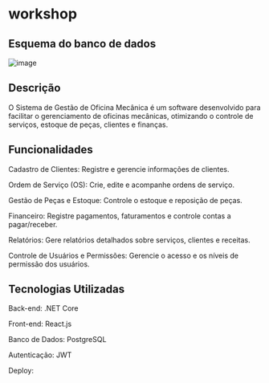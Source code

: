 # workshop

## Esquema do banco de dados
![image](https://github.com/user-attachments/assets/e4be97e4-4405-4566-a287-b29326ac999c)

## Descrição

O Sistema de Gestão de Oficina Mecânica é um software desenvolvido para facilitar o gerenciamento de oficinas mecânicas, otimizando o controle de serviços, estoque de peças, clientes e finanças.

## Funcionalidades

Cadastro de Clientes: Registre e gerencie informações de clientes.

Ordem de Serviço (OS): Crie, edite e acompanhe ordens de serviço.

Gestão de Peças e Estoque: Controle o estoque e reposição de peças.

Financeiro: Registre pagamentos, faturamentos e controle contas a pagar/receber.

Relatórios: Gere relatórios detalhados sobre serviços, clientes e receitas.

Controle de Usuários e Permissões: Gerencie o acesso e os níveis de permissão dos usuários.

## Tecnologias Utilizadas

Back-end: .NET Core

Front-end: React.js

Banco de Dados: PostgreSQL

Autenticação: JWT

Deploy: 

